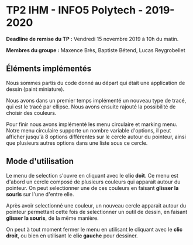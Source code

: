 
  

# TP2 IHM - INFO5 Polytech - 2019-2020



**Deadline de remise du TP :** Vendredi 15 novembre 2019 à 10h du matin.

  

**Membres du groupe :** Maxence Brès, Baptiste Bétend, Lucas Reygrobellet



## Éléments implémentés

 Nous sommes partis du code donné au départ qui était une application de dessin (paint miniature).

Nous avons dans un premier temps implémenté un nouveau type de tracé, qui est le tracé par ellipse.
Nous avons ensuite rajouté la possibilité de choisir des couleurs.
 
 Pour finir nous avons implémenté les menu circulaire et marking menu. Notre menu circulaire supporte un nombre variable d'options, il peut afficher jusqu'à 8 options différentes sur le cercle autour du pointeur, ainsi que plusieurs autres options dans une liste sous ce cercle.

## Mode d'utilisation

  Le menu de selection s'ouvre en cliquant avec le **clic doit**. Ce menu est d'abord un cercle composé de plusieurs couleurs qui apparait autour du pointeur. On peut selectionner une de ces couleurs en faisant **glisser la souris** sur l'une d'entre elle.
  
  Après avoir selectionné une couleur, un nouveau cercle apparait autour du pointeur permettant cette fois de selectionner un outil de dessin, en faisant **glisser la souris**, de la même manière.
  
  On peut à tout moment fermer le menu en utilisant le cliquant avec le **clic droit**, ou bien en utilisant le **clic gauche** pour dessiner.
